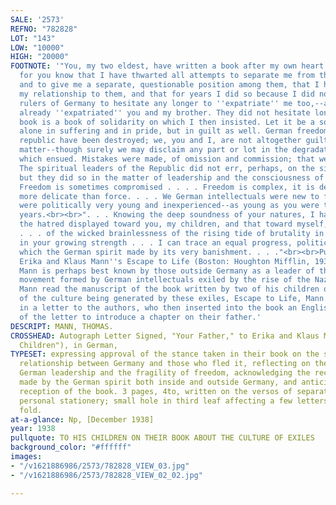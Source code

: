 ```yaml
---
SALE: '2573'
REFNO: "782828"
LOT: "143"
LOW: "10000"
HIGH: "20000"
FOOTNOTE: '"You, my two eldest, have written a book after my own heart. You know that;
  for you know that I have thwarted all attempts to separate me from the German emigrants
  and to give me a separate, questionable position among them, that I have emphasized
  my relationship to them, and that for years I did so because I did not want the
  rulers of Germany to hesitate any longer to ''expatriate'' me too,--as they had
  already ''expatriated'' you and my brother. They did not hesitate longer.<br><br>"Your
  book is a book of solidarity on which I then insisted. Let it be a solidarity not
  alone in suffering and in pride, but in guilt as well. German freedom and the Weimar
  republic have been destroyed; we, you and I, are not altogether guiltless in that
  matter--though surely we may disclaim any part or lot in the degradation and shame
  which ensued. Mistakes were made, of omission and commission; that we cannot deny.
  The spiritual leaders of the Republic did not err, perhaps, on the side of the spirit;
  but they did so in the matter of leadership and the consciousness of their responsibility.
  Freedom is sometimes compromised . . . . Freedom is complex, it is delicate--far
  more delicate than force. . . . We German intellectuals were new to freedom, we
  were politically very young and inexperienced--as young as you were then in actual
  years.<br><br>". . . Knowing the deep soundness of your natures, I have always interpreted
  the hatred displayed toward you, my children, and that toward myself, as a sign
  . . . of the wicked brainlessness of the rising tide of brutality in Germany. Now,
  in your growing strength . . . I can trace an equal progress, political and social,
  which the German spirit made by its very banishment. . . ."<br><br>Published in
  Erika and Klaus Mann''s Escape to Life (Boston: Houghton Mifflin, 1939) 76-77.<br><br>Thomas
  Mann is perhaps best known by those outside Germany as a leader of the literary
  movement formed by German intellectuals exiled by the rise of the Nazi regime. When
  Mann read the manuscript of the book written by two of his children on the subject
  of the culture being generated by these exiles, Escape to Life, Mann wrote his reactions
  in a letter to the authors, who then inserted into the book an English translation
  of the letter to introduce a chapter on their father.'
DESCRIPT: MANN, THOMAS.
CROSSHEAD: Autograph Letter Signed, "Your Father," to Erika and Klaus Mann ("Dear
  Children"), in German,
TYPESET: expressing approval of the stance taken in their book on the subject of the
  relationship between Germany and those who fled it, reflecting on the errors of
  German leadership and the fragility of freedom, acknowledging the recent progress
  made by the German spirit both inside and outside Germany, and anticipating a warm
  reception of the book. 3 pages, 4to, written on the versos of separate sheets of
  personal stationery; small hole in third leaf affecting a few letters of text, horizontal
  fold.
at-a-glance: Np, [December 1938]
year: 1938
pullquote: TO HIS CHILDREN ON THEIR BOOK ABOUT THE CULTURE OF EXILES
background_color: "#ffffff"
images:
- "/v1621886986/2573/782828_VIEW_03.jpg"
- "/v1621886986/2573/782828_VIEW_02_02.jpg"

---
```

